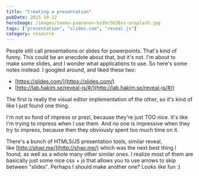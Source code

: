 ```yaml
---
title: "Creating a presentation"
pubDate: 2015-10-22
heroImage: /images/teemu-paananen-bzdhc5b3Bxs-unsplash.jpg
tags: ["presentation", "slides.com", "reveal.js"]
category: resource
---
```


People still call presentations or slides for powerpoints. That's kind of funny. This could be an anecdote about that, but it's not. I'm about to make some slides, and I wonder what applications to use. So here's some notes instead. I googled around, and liked these two:

- [https://slides.com/](https://slides.com/)
- [http://lab.hakim.se/reveal-js/#/](http://lab.hakim.se/reveal-js/#/)

The first is really the visual editor implementation of the other, so it's kind of like I just found one thing.

I'm not so fond of impress or prezi, because they're just TOO nice. It's like I'm trying to impress when I use them. And no one is impressive when they try to impress, because then they obviously spent too much time on it.

There's a bunch of HTML5/JS presentation tools, similar reveal, like [http://shwr.me/](http://shwr.me/) which was the next best thing I found, as well as a whole many other similar ones. I realize most of them are basically just some nice css + js that allows you to use arrows to skip between "slides". Perhaps I should make another one? Looks like fun :)
